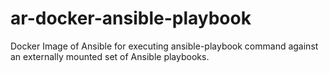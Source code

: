 # ar-docker-ansible-playbook
Docker Image of Ansible for executing ansible-playbook command against an externally mounted set of Ansible playbooks.
